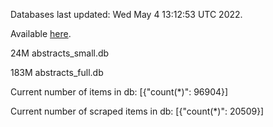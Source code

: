 Databases last updated: Wed May  4 13:12:53 UTC 2022. 

Available [here](https://github.com/cbeauhilton/ash-db/releases).


24M	abstracts_small.db

183M	abstracts_full.db

Current number of items in db:
[{"count(*)": 96904}]

Current number of scraped items in db:
[{"count(*)": 20509}]
